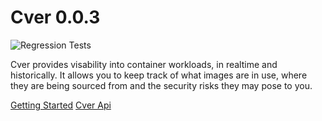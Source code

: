 # Cver 0.0.3
![Regression Tests](https://github.com/politeauthority/cver/actions/workflows/push-stage.yaml/badge.svg)

Cver provides visability into container workloads, in realtime and historically. It allows you to
keep track of what images are in use, where they are being sourced from and the security risks they 
may pose to you.


[Getting Started](docs/getting-started.md)
[Cver Api](docs/cver-api/cver-api.md)
